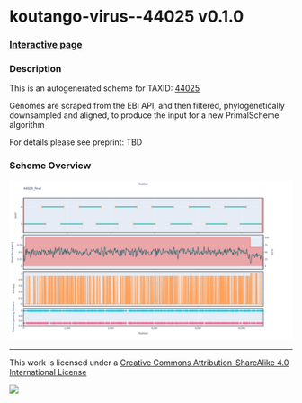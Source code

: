 # koutango-virus--44025 v0.1.0

### [Interactive page](https://chrisgkent.github.io/schemes/koutango-virus--44025-1000-v0.1.0)

### Description

This is an autogenerated scheme for TAXID: [44025](https://www.ncbi.nlm.nih.gov/Taxonomy/Browser/wwwtax.cgi?mode=Info&id=44025&lvl=3&lin=f&keep=1&srchmode=1&unlock)

Genomes are scraped from the EBI API, and then filtered, phylogenetically downsampled and aligned, to produce the input for a new PrimalScheme algorithm

For details please see preprint: TBD

### Scheme Overview

![Alt text](work/44025_final.png '44025_final.png')

------------------------------------------------------------------------

This work is licensed under a [Creative Commons Attribution-ShareAlike 4.0 International License](http://creativecommons.org/licenses/by-sa/4.0/) 

![](https://i.creativecommons.org/l/by-sa/4.0/88x31.png)